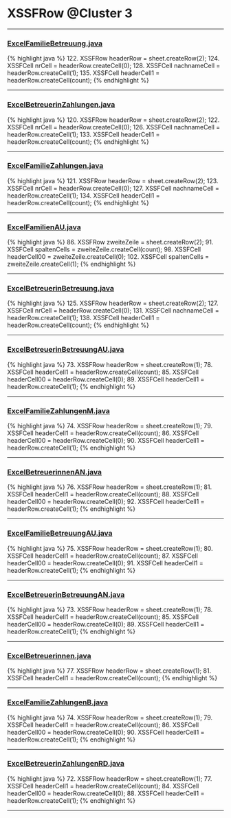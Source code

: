 # XSSFRow @Cluster 3

***

### [ExcelFamilieBetreuung.java](https://searchcode.com/codesearch/view/91974011/)
{% highlight java %}
122. XSSFRow headerRow = sheet.createRow(2);
124. XSSFCell nrCell = headerRow.createCell(0);
128. XSSFCell nachnameCell = headerRow.createCell(1);
135.     XSSFCell headerCell1 = headerRow.createCell(count);
{% endhighlight %}

***

### [ExcelBetreuerinZahlungen.java](https://searchcode.com/codesearch/view/91974041/)
{% highlight java %}
120. XSSFRow headerRow = sheet.createRow(2);
122. XSSFCell nrCell = headerRow.createCell(0);
126. XSSFCell nachnameCell = headerRow.createCell(1);
133.     XSSFCell headerCell1 = headerRow.createCell(count);
{% endhighlight %}

***

### [ExcelFamilieZahlungen.java](https://searchcode.com/codesearch/view/91974043/)
{% highlight java %}
121. XSSFRow headerRow = sheet.createRow(2);
123. XSSFCell nrCell = headerRow.createCell(0);
127. XSSFCell nachnameCell = headerRow.createCell(1);
134.     XSSFCell headerCell1 = headerRow.createCell(count);
{% endhighlight %}

***

### [ExcelFamilienAU.java](https://searchcode.com/codesearch/view/91974058/)
{% highlight java %}
86. XSSFRow zweiteZeile = sheet.createRow(2);
91.     XSSFCell spaltenCells = zweiteZeile.createCell(count);
98. XSSFCell headerCell00 = zweiteZeile.createCell(0);
102. XSSFCell spaltenCells = zweiteZeile.createCell(1);
{% endhighlight %}

***

### [ExcelBetreuerinBetreuung.java](https://searchcode.com/codesearch/view/91974062/)
{% highlight java %}
125. XSSFRow headerRow = sheet.createRow(2);
127. XSSFCell nrCell = headerRow.createCell(0);
131. XSSFCell nachnameCell = headerRow.createCell(1);
138.     XSSFCell headerCell1 = headerRow.createCell(count);
{% endhighlight %}

***

### [ExcelBetreuerinBetreuungAU.java](https://searchcode.com/codesearch/view/91974007/)
{% highlight java %}
73. XSSFRow headerRow = sheet.createRow(1);
78.     XSSFCell headerCell1 = headerRow.createCell(count);
85. XSSFCell headerCell00 = headerRow.createCell(0);
89. XSSFCell headerCell1 = headerRow.createCell(1);
{% endhighlight %}

***

### [ExcelFamilieZahlungenM.java](https://searchcode.com/codesearch/view/91974009/)
{% highlight java %}
74. XSSFRow headerRow = sheet.createRow(1);
79.     XSSFCell headerCell1 = headerRow.createCell(count);
86. XSSFCell headerCell00 = headerRow.createCell(0);
90. XSSFCell headerCell1 = headerRow.createCell(1);
{% endhighlight %}

***

### [ExcelBetreuerinnenAN.java](https://searchcode.com/codesearch/view/91974014/)
{% highlight java %}
76. XSSFRow headerRow = sheet.createRow(1);
81.     XSSFCell headerCell1 = headerRow.createCell(count);
88. XSSFCell headerCell00 = headerRow.createCell(0);
92. XSSFCell headerCell1 = headerRow.createCell(1);
{% endhighlight %}

***

### [ExcelFamilieBetreuungAU.java](https://searchcode.com/codesearch/view/91974021/)
{% highlight java %}
75. XSSFRow headerRow = sheet.createRow(1);
80.     XSSFCell headerCell1 = headerRow.createCell(count);
87. XSSFCell headerCell00 = headerRow.createCell(0);
91. XSSFCell headerCell1 = headerRow.createCell(1);
{% endhighlight %}

***

### [ExcelBetreuerinBetreuungAN.java](https://searchcode.com/codesearch/view/91974023/)
{% highlight java %}
73. XSSFRow headerRow = sheet.createRow(1);
78.     XSSFCell headerCell1 = headerRow.createCell(count);
85. XSSFCell headerCell00 = headerRow.createCell(0);
89. XSSFCell headerCell1 = headerRow.createCell(1);
{% endhighlight %}

***

### [ExcelBetreuerinnen.java](https://searchcode.com/codesearch/view/91974026/)
{% highlight java %}
77. XSSFRow headerRow = sheet.createRow(1);
81.   XSSFCell headerCell1 = headerRow.createCell(count);
{% endhighlight %}

***

### [ExcelFamilieZahlungenB.java](https://searchcode.com/codesearch/view/91974028/)
{% highlight java %}
74. XSSFRow headerRow = sheet.createRow(1);
79.     XSSFCell headerCell1 = headerRow.createCell(count);
86. XSSFCell headerCell00 = headerRow.createCell(0);
90. XSSFCell headerCell1 = headerRow.createCell(1);
{% endhighlight %}

***

### [ExcelBetreuerinZahlungenRD.java](https://searchcode.com/codesearch/view/91974030/)
{% highlight java %}
72. XSSFRow headerRow = sheet.createRow(1);
77.     XSSFCell headerCell1 = headerRow.createCell(count);
84. XSSFCell headerCell00 = headerRow.createCell(0);
88. XSSFCell headerCell1 = headerRow.createCell(1);
{% endhighlight %}

***

